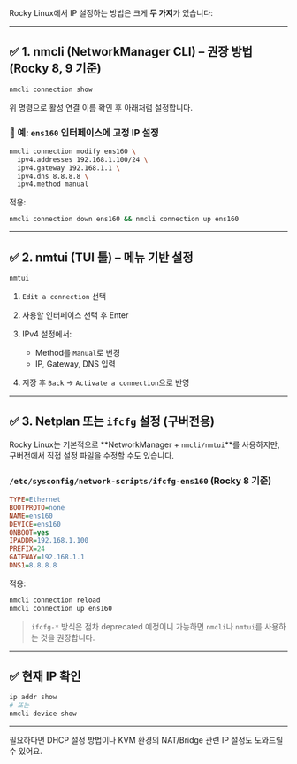 Rocky Linux에서 IP 설정하는 방법은 크게 **두 가지**가 있습니다:

---

## ✅ 1. **nmcli (NetworkManager CLI)** – 권장 방법 (Rocky 8, 9 기준)

```bash
nmcli connection show
```

위 명령으로 활성 연결 이름 확인 후 아래처럼 설정합니다.

### 🔧 예: `ens160` 인터페이스에 고정 IP 설정

```bash
nmcli connection modify ens160 \
  ipv4.addresses 192.168.1.100/24 \
  ipv4.gateway 192.168.1.1 \
  ipv4.dns 8.8.8.8 \
  ipv4.method manual
```

적용:

```bash
nmcli connection down ens160 && nmcli connection up ens160
```

---

## ✅ 2. **nmtui (TUI 툴)** – 메뉴 기반 설정

```bash
nmtui
```

1. `Edit a connection` 선택
2. 사용할 인터페이스 선택 후 Enter
3. IPv4 설정에서:

    * Method를 `Manual`로 변경
    * IP, Gateway, DNS 입력
4. 저장 후 `Back` → `Activate a connection`으로 반영

---

## ✅ 3. **Netplan 또는 `ifcfg` 설정 (구버전용)**

Rocky Linux는 기본적으로 \*\*NetworkManager + `nmcli/nmtui`\*\*를 사용하지만, 구버전에서 직접 설정 파일을 수정할 수도 있습니다.

### `/etc/sysconfig/network-scripts/ifcfg-ens160` (Rocky 8 기준)

```ini
TYPE=Ethernet
BOOTPROTO=none
NAME=ens160
DEVICE=ens160
ONBOOT=yes
IPADDR=192.168.1.100
PREFIX=24
GATEWAY=192.168.1.1
DNS1=8.8.8.8
```

적용:

```bash
nmcli connection reload
nmcli connection up ens160
```

> `ifcfg-*` 방식은 점차 deprecated 예정이니 가능하면 `nmcli`나 `nmtui`를 사용하는 것을 권장합니다.

---

## ✅ 현재 IP 확인

```bash
ip addr show
# 또는
nmcli device show
```

---

필요하다면 DHCP 설정 방법이나 KVM 환경의 NAT/Bridge 관련 IP 설정도 도와드릴 수 있어요.
